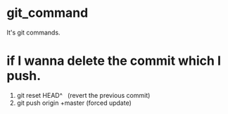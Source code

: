 # git_command
It's git commands.

# if I wanna delete the commit which I push.

1. git reset HEAD^   (revert the previous commit)
2. git push origin +master   (forced update)

